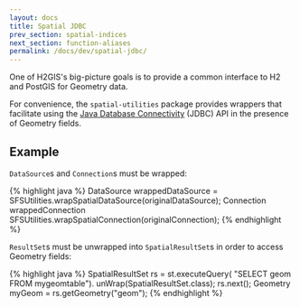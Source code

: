 ```yaml
---
layout: docs
title: Spatial JDBC
prev_section: spatial-indices
next_section: function-aliases
permalink: /docs/dev/spatial-jdbc/
---
```


One of H2GIS's big-picture goals is to provide a common interface to H2 and
PostGIS for Geometry data.

For convenience, the `spatial-utilities` package provides wrappers that
facilitate using the [Java Database Connectivity][] (JDBC) API in the presence
of Geometry fields.

## Example

`DataSource`s and `Connection`s must be wrapped:

{% highlight java %}
DataSource wrappedDataSource =
    SFSUtilities.wrapSpatialDataSource(originalDataSource);
Connection wrappedConnection
    SFSUtilities.wrapSpatialConnection(originalConnection);
{% endhighlight %}

`ResultSet`s must be unwrapped into `SpatialResultSet`s in order to access
Geometry fields:

{% highlight java %}
SpatialResultSet rs = st.executeQuery(
    "SELECT geom FROM mygeomtable").
        unWrap(SpatialResultSet.class);
rs.next();
Geometry myGeom = rs.getGeometry("geom");
{% endhighlight %}

[Java Database Connectivity]: http://www.oracle.com/technetwork/java/javase/jdbc/index.html
